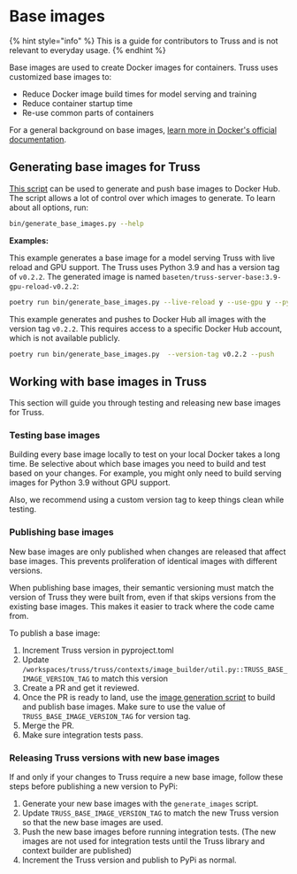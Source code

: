 # Base images

{% hint style="info" %}
This is a guide for contributors to Truss and is not relevant to everyday usage.
{% endhint %}

Base images are used to create Docker images for containers. Truss uses customized base images to:

* Reduce Docker image build times for model serving and training
* Reduce container startup time
* Re-use common parts of containers

For a general background on base images, [learn more in Docker's official documentation](https://docs.docker.com/build/building/base-images/).

## Generating base images for Truss

[This script](../../bin/generate_base_images.py) can be used to generate and push
base images to Docker Hub. The script allows a lot of control over which images
to generate. To learn about all options, run:

```sh
bin/generate_base_images.py --help
```

**Examples:**

This example generates a base image for a model serving Truss with live reload and GPU support. The Truss uses Python 3.9 and has a version tag of `v0.2.2`. The generated image is named `baseten/truss-server-base:3.9-gpu-reload-v0.2.2`:

```sh
poetry run bin/generate_base_images.py --live-reload y --use-gpu y --python-version 3.9 --version-tag v0.2.2 --job-type server

```

This example generates and pushes to Docker Hub all images with the version tag `v0.2.2`. This requires access to a specific Docker Hub account, which is not available publicly.

```sh
poetry run bin/generate_base_images.py  --version-tag v0.2.2 --push
```

## Working with base images in Truss

This section will guide you through testing and releasing new base images for Truss.

### Testing base images

Building every base image locally to test on your local Docker takes a long time. Be selective about which base images you need to build and test based on your changes. For example, you might only need to build serving images for Python 3.9 without GPU support.

Also, we recommend using a custom version tag to keep things clean while testing.

### Publishing base images

New base images are only published when changes are released that affect base images. This prevents proliferation of identical images with different versions.

When publishing base images, their semantic versioning must match the version of Truss they were built from, even if that skips versions from the existing base images. This makes it easier to track where the code came from.

To publish a base image:

1. Increment Truss version in pyproject.toml
2. Update `/workspaces/truss/truss/contexts/image_builder/util.py::TRUSS_BASE_IMAGE_VERSION_TAG` to match this version
3. Create a PR and get it reviewed.
4. Once the PR is ready to land, use the [image generation script](../../bin/generate_base_images.py) to build and publish base images. Make sure to use the value of `TRUSS_BASE_IMAGE_VERSION_TAG` for version tag.
5. Merge the PR.
6. Make sure integration tests pass.

### Releasing Truss versions with new base images

If and only if your changes to Truss require a new base image, follow these steps before publishing a new version to PyPi:

1. Generate your new base images with the `generate_images` script.
2. Update `TRUSS_BASE_IMAGE_VERSION_TAG` to match the new Truss version so that the new base images are used.
3. Push the new base images before running integration tests. (The new images are not used for integration tests until the Truss library and context builder are published)
4. Increment the Truss version and publish to PyPi as normal.